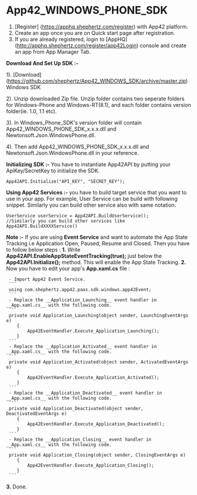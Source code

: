 App42_WINDOWS_PHONE_SDK
=======================

1. [Register] (https://apphq.shephertz.com/register) with App42 platform.
2. Create an app once you are on Quick start page after registration.
3. If you are already registered, login to [AppHQ] (http://apphq.shephertz.com/register/app42Login) console and create an app from App Manager Tab.

__Download And Set Up SDK :-__

1). [Download] (https://github.com/shephertz/App42_WINDOWS_SDK/archive/master.zip) Windows SDK

2). Unzip downloaded Zip file. Unzip folder contains two seperate folders for Windows-Phone and Windows-RT(8.1), and each folder contains version folder(ie. 1.0, 1.1 etc).

3). In  Windows_Phone_SDK's version folder will contain App42_WINDOWS_PHONE_SDK_x.x.x.dll and Newtonsoft.Json.WindowsPhone.dll.

4). Then add App42_WINDOWS_PHONE_SDK_x.x.x.dll and Newtonsoft.Json.WindowsPhone.dll in your reference.

__Initializing SDK :-__
You have to instantiate App42API by putting your ApiKey/SecretKey to initialize the SDK.

```
App42API.Initialize("API_KEY", "SECRET_KEY");
```

__Using App42 Services :-__
 you have to build target service that you want to use in your app. For example, User Service can be build with following snippet. Similarly you can build other service also with same notation.
 
```
UserService userService = App42API.BuildUserService();
//Similarly you can build other services like App42API.BuildXXXXService()
```

__Note :-__ If you are using __Event Service__ and want to automate the App State Tracking i.e Application Open, Paused, Resume and Closed. Then you have to follow below steps :
__1.__ Write __App42API.EnableAppStateEventTracking(true);__ just below the __App42API.Initialize();__ method.
       This will enable the App State Tracking.
__2.__ Now you have to edit your app's __App.xaml.cs__ file :

     - Import App42 Event Service.
     ```
     using com.shephertz.app42.paas.sdk.windows.app42Event;
     ```
     - Replace the __Application_Launching__ event handler in __App.xaml.cs__ with the following code.
     ```
     private void Application_Launching(object sender, LaunchingEventArgs e)
        {
            App42EventHandler.Execute_Application_Launching();
        }
     ```
     - Replace the __Application_Activated__ event handler in __App.xaml.cs__ with the following code.
     ```
     private void Application_Activated(object sender, ActivatedEventArgs e)
        {
            App42EventHandler.Execute_Application_Activated();
        }
     ```
     - Replace the __Application_Deactivated__ event handler in __App.xaml.cs__ with the following code.
     ```
     private void Application_Deactivated(object sender, DeactivatedEventArgs e)
        {
            App42EventHandler.Execute_Application_Deactivated();
        }
     ```
     - Replace the __Application_Closing__ event handler in __App.xaml.cs__ with the following code.
     ```
     private void Application_Closing(object sender, ClosingEventArgs e)
        {
            App42EventHandler.Execute_Application_Closing();
        }
     ```

__3.__ Done. 
